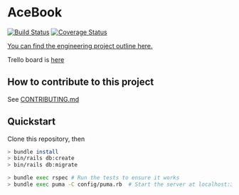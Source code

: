 # AceBook
[![Build Status](https://travis-ci.org/Untitled-Team-Acebook/acebook-Untitled-Team.svg?branch=master)](https://travis-ci.org/Untitled-Team-Acebook/acebook-Untitled-Team) [![Coverage Status](https://coveralls.io/repos/github/Untitled-Team-Acebook/acebook-Untitled-Team/badge.svg)](https://coveralls.io/github/Untitled-Team-Acebook/acebook-Untitled-Team)

[You can find the engineering project outline here.](https://github.com/makersacademy/course/tree/master/engineering_projects/rails)

Trello board is [here](https://trello.com/b/6R2ilHJE/acebook-untitled-team)

## How to contribute to this project
See [CONTRIBUTING.md](CONTRIBUTING.md)

## Quickstart

Clone this repository, then

```bash
> bundle install
> bin/rails db:create
> bin/rails db:migrate

> bundle exec rspec # Run the tests to ensure it works
> bundle exec puma -C config/puma.rb  # Start the server at localhost:3000
```
